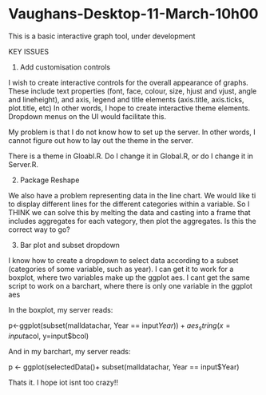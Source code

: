 # Vaughans-Desktop-11-March-10h00

This is a basic interactive graph tool, under development

KEY ISSUES

1.  Add customisation controls

I wish to create interactive controls for the overall appearance of graphs.  These include text properties (font, face, colour, size, hjust and vjust, angle and lineheight), and axis, legend and title elements (axis.title, axis.ticks, plot.title, etc)
In other words, I hope to create interactive theme elements.  Dropdown menus on the UI would facilitate this.

My problem is that I do not know how to set up the server.  In other words, I cannot figure out how to lay out the theme in the server.  

There is a theme in Gloabl.R.  Do I change it in Global.R, or do I change it in Server.R.

2.  Package Reshape

We also have a problem representing data in the line chart.  We would like ti to display different lines for the different categories within a variable.  So I THINK we can solve this by melting the data and casting into a frame that includes aggregates for each vategory, then plot the aggregates.
Is this the correct way to go?

3.  Bar plot and subset dropdown

I know how to create a dropdown to select data according to a subset (categories of some variable, such as year).  I can get it to work for a boxplot, where two variables make up the ggplot aes.  I cant get the same script to work on a barchart, where there is only one variable in the ggplot aes

In the boxplot, my server reads:

p<-ggplot(subset(malldatachar, Year == input$Year))+ 
				aes_string(x=input$acol, y=input$bcol)
				
And in my barchart, my server reads:

p <- ggplot(selectedData()+
				subset(malldatachar, Year == input$Year)

Thats it.  I hope iot isnt too crazy!!
